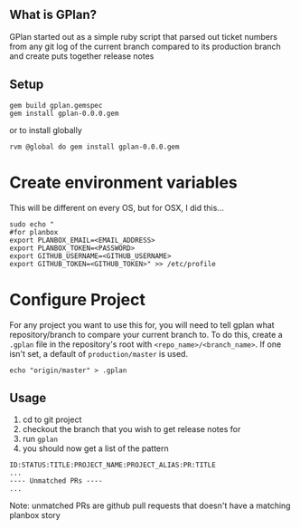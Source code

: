 ## What is GPlan?

GPlan started out as a simple ruby script that parsed out ticket numbers
from any git log of the current branch compared to its production branch
and create puts together release notes

## Setup

    gem build gplan.gemspec
    gem install gplan-0.0.0.gem

or to install globally

    rvm @global do gem install gplan-0.0.0.gem

# Create environment variables

This will be different on every OS, but for OSX, I did this...

    sudo echo "
    #for planbox
    export PLANBOX_EMAIL=<EMAIL_ADDRESS>
    export PLANBOX_TOKEN=<PASSWORD>
    export GITHUB_USERNAME=<GITHUB_USERNAME>
    export GITHUB_TOKEN=<GITHUB_TOKEN>" >> /etc/profile

# Configure Project

For any project you want to use this for, you will need to tell gplan what repository/branch to compare your current branch to.  To do this, create a `.gplan` file in the repository's root with `<repo_name>/<branch_name>`. If one isn't set, a default of `production/master` is used.

    echo "origin/master" > .gplan

## Usage

1. cd to git project
2. checkout the branch that you wish to get release notes for
3. run `gplan`
4. you should now get a list of the pattern

```
ID:STATUS:TITLE:PROJECT_NAME:PROJECT_ALIAS:PR:TITLE
...
---- Unmatched PRs ----
...
```

Note: unmatched PRs are github pull requests that doesn't have a matching planbox story
